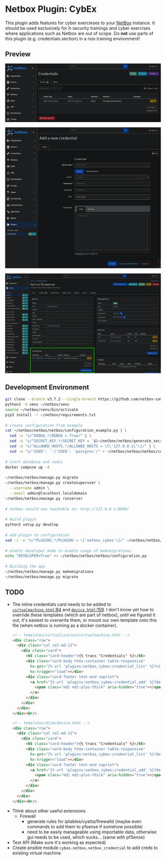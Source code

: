 # Netbox Plugin: CybEx

This plugin adds features for cyber exercieses to your [NetBox](https://github.com/netbox-community/netbox) instance.
It should be used exclusively for it-security trainings and cyber exercises 
where applications such as Netbox are out of scope. Do **not** use parts of 
this plugin (e.g. credentials section) in a non training environment!

## Preview
![](./img/credential_list.png)

![](./img/credential_add.png)

![](./img/credential_inline_device.png)

## Development Environment
```sh
git clone --branch v3.7.2 --single-branch https://github.com/netbox-community/netbox ~/netbox
python3 -m venv ~/netbox/venv
source ~/netbox/venv/bin/activate
pip3 install -r ~/netbox/requirements.txt

# create configuration from example
cat ~/netbox/netbox/netbox/configuration_example.py | \
  sed -e "s/^DEBUG.*/DEBUG = True/" | \
  sed -e "s/^SECRET_KEY.*/SECRET_KEY = '$(~/netbox/netbox/generate_secret_key.py)'/" | \
  sed -e "s/^ALLOWED_HOSTS.*/ALLOWED_HOSTS = \[\'127.0.0.1\'\]/" | \
  sed -e "s/'USER': ''/'USER': 'postgres'/" > ~/netbox/netbox/netbox/configuration.py

# start database and redis
docker compose up -d

~/netbox/netbox/manage.py migrate
~/netbox/netbox/manage.py createsuperuser \
  --username admin \
  --email admin@localhost.localdomain
~/netbox/netbox/manage.py runserver

# netbox should now reachable on: http://127.0.0.1:8000/

# build plugin
python3 setup.py develop

# add plugin to configuration
sed -i -e "s/^PLUGINS.*/PLUGINS = \['netbox_cybex'\]/" ~/netbox/netbox/netbox/configuration.py

# enable developer mode to enable usage of makemigrations
echo "DEVELOPER=True" >> ~/netbox/netbox/netbox/configuration.py

# Building the app
~/netbox/netbox/manage.py makemigrations
~/netbox/netbox/manage.py migrate
```

## TODO
- The inline credentials card needs to be added to [`virtualmachine.html`:84](https://github.com/netbox-community/netbox/blob/v3.7.2/netbox/templates/virtualization/virtualmachine.html) and [`device.html`:159](https://github.com/netbox-community/netbox/blob/v3.7.2/netbox/templates/dcim/device.html). I don't know yet how to override these templates (which are part of netbox), until we figured it out, it's easiest to overwrite them, or mount our own template onto this file (when netbox is running as a docker container).
  ```html
  <!-- templates/virtualization/virtualmachine.html -->
  <div class="row">
    <div class="col col-md-12">
      <div class="card">
        <h5 class="card-header">{% trans "Credentials" %}</h5>
        <div class="card-body htmx-container table-responsive"
          hx-get="{% url 'plugins:netbox_cybex:credential_list' %}?virtual_machine_id={{ object.pk }}"
          hx-trigger="load"></div>
        <div class="card-footer text-end noprint">
          <a href="{% url 'plugins:netbox_cybex:credential_add' %}?device={{ object.device.pk }}&virtual_machine={{ object.pk }}&return_url={{ object.get_absolute_url }}" class="btn btn-sm btn-primary">
            <span class="mdi mdi-plus-thick" aria-hidden="true"></span> {% trans "Add Credential" %}
          </a>
        </div>
      </div>
    </div>
  </div><br/>
  ```
  ```html
  <!-- templates/dcim/device.html -->
  <div class="row">
    <div class="col col-md-12">
      <div class="card">
        <h5 class="card-header">{% trans "Credentials" %}</h5>
        <div class="card-body htmx-container table-responsive"
          hx-get="{% url 'plugins:netbox_cybex:credential_list' %}?device={{ object.pk }}"
          hx-trigger="load"></div>
        <div class="card-footer text-end noprint">
          <a href="{% url 'plugins:netbox_cybex:credential_add' %}?device={{ object.pk }}&return_url={{ object.get_absolute_url }}" class="btn btn-sm btn-primary">
            <span class="mdi mdi-plus-thick" aria-hidden="true"></span> {% trans "Add Credential" %}
          </a>
        </div>
      </div>
    </div>
  </div><br/>
  ```
- Think about other useful extensions
  - Firewall
    - generate rules for iptables/vyatta/firewalld (maybe even commands to add them to pfsense if somehow possible)
    - need to be easily manageable using importable data, otherwise gui needs to be used, which sucks... (same with pfSense)
- Test API (Make sure it's working as expected)
- Create ansible module `cybex.netbox.netbox_credential` to add creds to existing virtual machine
